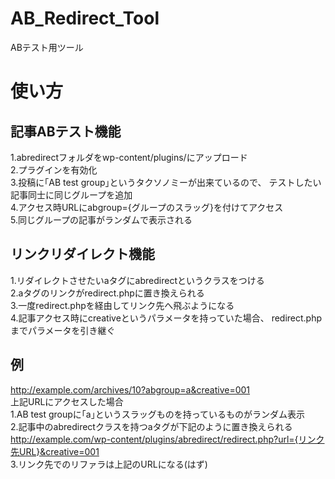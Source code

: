 # AB_Redirect_Tool
ABテスト用ツール

# 使い方
## 記事ABテスト機能
1.abredirectフォルダをwp-content/plugins/にアップロード  
2.プラグインを有効化  
3.投稿に｢AB test group｣というタクソノミーが出来ているので、
テストしたい記事同士に同じグループを追加  
4.アクセス時URLにabgroup={グループのスラッグ}を付けてアクセス  
5.同じグループの記事がランダムで表示される  

## リンクリダイレクト機能
1.リダイレクトさせたいaタグにabredirectというクラスをつける  
2.aタグのリンクがredirect.phpに置き換えられる  
3.一度redirect.phpを経由してリンク先へ飛ぶようになる  
4.記事アクセス時にcreativeというパラメータを持っていた場合、
redirect.phpまでパラメータを引き継ぐ  

## 例
http://example.com/archives/10?abgroup=a&creative=001  
上記URLにアクセスした場合  
1.AB test groupに｢a｣というスラッグものを持っているものがランダム表示  
2.記事中のabredirectクラスを持つaタグが下記のように置き換えられる  
http://example.com/wp-content/plugins/abredirect/redirect.php?url={リンク先URL}&creative=001  
3.リンク先でのリファラは上記のURLになる(はず)  
